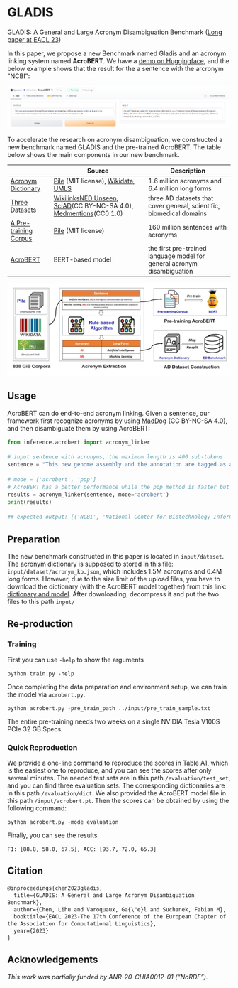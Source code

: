 # GLADIS
GLADIS: A General and Large Acronym Disambiguation Benchmark ([Long paper at EACL 23](https://aclanthology.org/2023.eacl-main.152.pdf))

In this paper, we propose a new Benchmark named Gladis and an acronym linking system named **AcroBERT**. We have a [demo on Huggingface](https://huggingface.co/spaces/Lihuchen/AcroBERT), and the below example shows that the result for the a sentence with the arcronym "NCBI":

![model](figure/demo.png)


To accelerate the research on acronym disambiguation, we constructed a new benchmark named GLADIS and the pre-trained AcroBERT. The table below shows the main components in our new benchmark.

|  | Source  | Description |
|------|------------|------|
| [Acronym Dictionary](https://zenodo.org/record/7568937#.Y9JiQXaZNPY) | [Pile](https://github.com/EleutherAI/the-pile) (MIT license), [Wikidata](https://www.wikidata.org/wiki/Help:Aliases), [UMLS](https://www.nlm.nih.gov/research/umls/index.html) |1.6 million acronyms and 6.4 million long forms|
| [Three Datasets](https://zenodo.org/record/7568937#.Y9JiQXaZNPY) | [WikilinksNED Unseen](https://github.com/yasumasaonoe/ET4EL), [SciAD](https://github.com/amirveyseh/AAAI-21-SDU-shared-task-2-AD)(CC BY-NC-SA 4.0), [Medmentions](https://github.com/chanzuckerberg/MedMentions)(CC0 1.0)|three AD datasets that cover general, scientific, biomedical domains |
| [A Pre-training Corpus](https://zenodo.org/record/7568937#.Y9JiQXaZNPY) | [Pile](https://github.com/EleutherAI/the-pile) (MIT license) | 160 million sentences with acronyms|
| [AcroBERT](https://zenodo.org/record/7568937#.Y9JiQXaZNPY) | BERT-based model |the first pre-trained language model for general acronym disambiguation|

![model](figure/benchmark_construction.jpg)

## Usage
AcroBERT can do end-to-end acronym linking. Given a sentence, our framework first recognize acronyms by using [MadDog](https://github.com/amirveyseh/MadDog) (CC BY-NC-SA 4.0), and then disambiguate them by using AcroBERT:

```python
from inference.acrobert import acronym_linker

# input sentence with acronyms, the maximum length is 400 sub-tokens
sentence = "This new genome assembly and the annotation are tagged as a RefSeq genome by NCBI."

# mode = ['acrobert', 'pop']
# AcroBERT has a better performance while the pop method is faster but with a low accuracy.
results = acronym_linker(sentence, mode='acrobert')
print(results)

## expected output: [('NCBI', 'National Center for Biotechnology Information')]
```

## Preparation
The new benchmark constructed in this paper is located in `input/dataset`.
The acronym dictionary is supposed to stored in this file: `input/dataset/acronym_kb.json`, which includes 1.5M acronyms
and 6.4M long forms.
However, due to the size limit of the upload files, you have to download the dictionary (with the AcroBERT model together) from this link:
[dictionary and model](https://zenodo.org/record/7568937#.Y9JiQXaZNPY). 
After downloading, decompress it and put the two files to this path `input/`




## Re-production
### Training
First you can use `-help` to show the arguments
```
python train.py -help
```
Once completing the data preparation and environment setup, we can train the model via `acrobert.py`.

```
python acrobert.py -pre_train_path ../input/pre_train_sample.txt
```
The entire pre-training needs two weeks on a single NVIDIA Tesla V100S PCIe 32 GB Specs.

### Quick Reproduction
We provide a one-line command to reproduce the scores in Table A1,
which is the easiest one to reproduce, and you can see the scores after only several minutes. 
The needed test sets are in this path `/evaluation/test_set`, and you can find three evaluation sets.
The corresponding dictionaries are in this path `/evaluation/dict`.
We also provided the AcroBERT model file in this path `/input/acrobert.pt`.
Then the scores can be obtained by using the following command:
```
python acrobert.py -mode evaluation
```
Finally, you can see the results
```
F1: [88.8, 58.0, 67.5], ACC: [93.7, 72.0, 65.3]
```

## Citation
```
@inproceedings{chen2023gladis,
  title={GLADIS: A General and Large Acronym Disambiguation Benchmark},
  author={Chen, Lihu and Varoquaux, Ga{\"e}l and Suchanek, Fabian M},
  booktitle={EACL 2023-The 17th Conference of the European Chapter of the Association for Computational Linguistics},
  year={2023}
}
```

## Acknowledgements
*This work was partially funded by ANR-20-CHIA0012-01 (“NoRDF”).*

